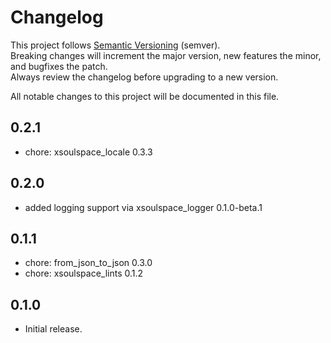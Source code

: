 # Changelog

This project follows [Semantic Versioning](https://semver.org/) (semver).  
Breaking changes will increment the major version, new features the minor, and bugfixes the patch.  
Always review the changelog before upgrading to a new version.

All notable changes to this project will be documented in this file.

## 0.2.1

- chore: xsoulspace_locale 0.3.3

## 0.2.0

- added logging support via xsoulspace_logger 0.1.0-beta.1

## 0.1.1

- chore: from_json_to_json 0.3.0
- chore: xsoulspace_lints 0.1.2

## 0.1.0

- Initial release.
